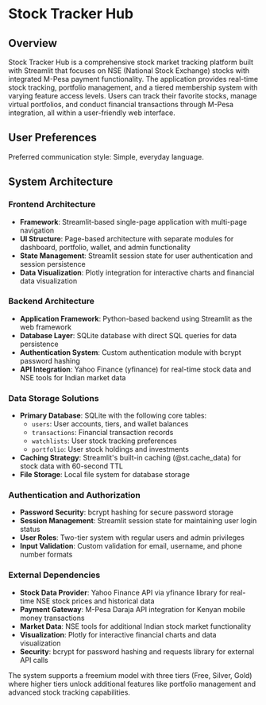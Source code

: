 # Stock Tracker Hub

## Overview

Stock Tracker Hub is a comprehensive stock market tracking platform built with Streamlit that focuses on NSE (National Stock Exchange) stocks with integrated M-Pesa payment functionality. The application provides real-time stock tracking, portfolio management, and a tiered membership system with varying feature access levels. Users can track their favorite stocks, manage virtual portfolios, and conduct financial transactions through M-Pesa integration, all within a user-friendly web interface.

## User Preferences

Preferred communication style: Simple, everyday language.

## System Architecture

### Frontend Architecture
- **Framework**: Streamlit-based single-page application with multi-page navigation
- **UI Structure**: Page-based architecture with separate modules for dashboard, portfolio, wallet, and admin functionality
- **State Management**: Streamlit session state for user authentication and session persistence
- **Data Visualization**: Plotly integration for interactive charts and financial data visualization

### Backend Architecture
- **Application Framework**: Python-based backend using Streamlit as the web framework
- **Database Layer**: SQLite database with direct SQL queries for data persistence
- **Authentication System**: Custom authentication module with bcrypt password hashing
- **API Integration**: Yahoo Finance (yfinance) for real-time stock data and NSE tools for Indian market data

### Data Storage Solutions
- **Primary Database**: SQLite with the following core tables:
  - `users`: User accounts, tiers, and wallet balances
  - `transactions`: Financial transaction records
  - `watchlists`: User stock tracking preferences
  - `portfolio`: User stock holdings and investments
- **Caching Strategy**: Streamlit's built-in caching (@st.cache_data) for stock data with 60-second TTL
- **File Storage**: Local file system for database storage

### Authentication and Authorization
- **Password Security**: bcrypt hashing for secure password storage
- **Session Management**: Streamlit session state for maintaining user login status
- **User Roles**: Two-tier system with regular users and admin privileges
- **Input Validation**: Custom validation for email, username, and phone number formats

### External Dependencies

- **Stock Data Provider**: Yahoo Finance API via yfinance library for real-time NSE stock prices and historical data
- **Payment Gateway**: M-Pesa Daraja API integration for Kenyan mobile money transactions
- **Market Data**: NSE tools for additional Indian stock market functionality
- **Visualization**: Plotly for interactive financial charts and data visualization
- **Security**: bcrypt for password hashing and requests library for external API calls

The system supports a freemium model with three tiers (Free, Silver, Gold) where higher tiers unlock additional features like portfolio management and advanced stock tracking capabilities.
